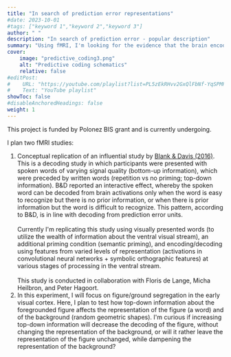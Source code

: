 ```yaml
---
title: "In search of prediction error representations"
#date: 2023-10-01
#tags: ["keyword 1","keyword 2","keyword 3"]
author: " "
description: "In search of prediction error - popular description" 
summary: "Using fMRI, I'm looking for the evidence that the brain encodes error representations in line with the prediction error theory." 
cover:
    image: "predictive_coding3.png"
    alt: "Predictive coding schematics"
    relative: false
#editPost:
#    URL: "https://youtube.com/playlist?list=PL5zEkRHvv2GxQlFbNf-YqSPMP6ePc3DQf"
#    Text: "YouTube playlist"
showToc: false
#disableAnchoredHeadings: false
weight: 1
---
```


This project is funded by Polonez BIS grant and is currently undergoing.  
  
I plan two fMRI studies:
1. Conceptual replication of an influential study by [Blank & Davis (2016)](https://journals.plos.org/plosbiology/article?id=10.1371/journal.pbio.1002577). This is a decoding study in which participants were presented with spoken words of varying signal quality (bottom-up information), which were preceded by written words (repetition vs no priming; top-down information). B&D reported an interactive effect, whereby the spoken word can be decoded from brain activations only when the word is easy to recognize but there is no prior information, or when there is prior information but the word is difficult to recognize. This pattern, according to B&D, is in line with decoding from prediction error units. <br/><br/>
Currently I'm replicating this study using visually presented words (to utilize the wealth of information about the ventral visual stream), an additional priming condition (semantic priming), and encoding/decoding using features from varied levels of representation (activations in convolutional neural networks + symbolic orthographic features) at various stages of processing in the ventral stream. 
<br/><br/>
This study is conducted in collaboration with Floris de Lange, Micha Heilbron, and Peter Hagoort. 
2. In this experiment, I will focus on figure/ground segregation in the early visual cortex. Here, I plan to test how top-down information about the foregrounded figure affects the representation of the figure (a word) and of the background (random geometric shapes). I'm curious if increasing top-down information will decrease the decoding of the figure, without changing the representation of the background, or will it rather leave the representation of the figure unchanged, while dampening the representation of the background?

